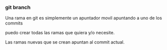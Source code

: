 ### git branch
Una rama en git es simplemente un apuntador movil apuntando a uno de los commits

puedo crear todas las ramas que quiera y/o necesite.

Las ramas nuevas que se crean apuntan al commit actual.